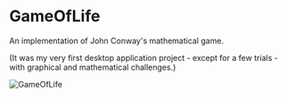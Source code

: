 # GameOfLife
An implementation of John Conway's mathematical game.

(It was my very first desktop application project - except for a few trials - with graphical and mathematical challenges.)

![GameOfLife](https://github.com/miklos1125/GameOfLife/assets/127934692/c8cb6f20-ae29-498d-8d1b-8f6b06dd08f4)
